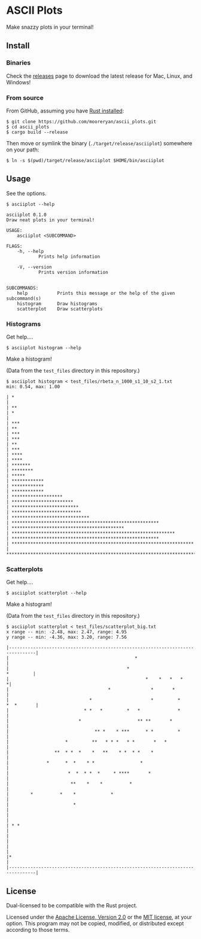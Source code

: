 # ASCII Plots

Make snazzy plots in your terminal!

## Install

### Binaries

Check the [releases](https://github.com/mooreryan/ascii_plots/releases) page to download the latest release for Mac, Linux, and Windows!

### From source

From GitHub, assuming you have [Rust installed](https://www.rust-lang.org/tools/install):

```
$ git clone https://github.com/mooreryan/ascii_plots.git
$ cd ascii_plots
$ cargo build --release
```

Then move or symlink the binary (`./target/release/asciiplot`) somewhere on your path:

```
$ ln -s $(pwd)/target/release/asciiplot $HOME/bin/asciiplot
```

## Usage

See the options.

```
$ asciiplot --help

asciiplot 0.1.0
Draw neat plots in your terminal!

USAGE:
    asciiplot <SUBCOMMAND>

FLAGS:
    -h, --help
            Prints help information

    -V, --version
            Prints version information


SUBCOMMANDS:
    help           Prints this message or the help of the given subcommand(s)
    histogram      Draw histograms
    scatterplot    Draw scatterplots
```

### Histograms

Get help....

```
$ asciiplot histogram --help 
```

Make a histogram! 

(Data from the `test_files` directory in this repository.)

```
$ asciiplot histogram < test_files/rbeta_n_1000_s1_10_s2_1.txt 
min: 0.54, max: 1.00

| *
|
| **
| *
|
| ***
| **
| ***
| ***
| **
| ***
| ****
| ****
| *******
| ********
| *****
| ************
| ************
| ************
| *******************
| ***********************
| *************************
| **************************
| *****************************
| *******************************************************
| ******************************************
| *************************************************************
| *******************************************************
| ********************************************************************
| ********************************************************************************
```

### Scatterplots

Get help....

```
$ asciiplot scatterplot --help 
```

Make a histogram!

(Data from the `test_files` directory in this repository.)

```
$ asciiplot scatterplot < test_files/scatterplot_big.txt
x range -- min: -2.48, max: 2.47, range: 4.95
y range -- min: -4.36, max: 3.20, range: 7.56

|--------------------------------------------------------------------------------|
|                                               *                                |
|                                            *                         *         |
|                                                   *    *   *   *              *|
|                                     *               *       *                  |
|                              *                      *         *     *  *       |
|                            * *   *         *   *              *                |
|                          *                     ** **       *                   |
|                                ** *    * ***      * *         *                |
|                     *         **   * * *   * *       *   *                     |
|                 **  * *  *    *   **    * *  * *    *                          |
|              *      *  *    * *                 *                              |
|                      *  *  * *  *     * ****       *                           |
|                       **    *    *          *                                  |
|        *          *    *             *                                         |
|                        *                                                       |
|                                                                                |
| * *                                                                            |
|                                                                                |
|                                                                                |
|*                                                                               |
|--------------------------------------------------------------------------------| 
```

## License

Dual-licensed to be compatible with the Rust project.

Licensed under the [Apache License, Version 2.0](http://www.apache.org/licenses/LICENSE-2.0) or the [MIT license](http://opensource.org/licenses/MIT), at your option. This program may not be copied, modified, or distributed except according to those terms.